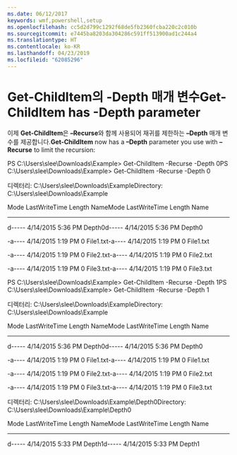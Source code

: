 ```yaml
---
ms.date: 06/12/2017
keywords: wmf,powershell,setup
ms.openlocfilehash: cc5d2d799c1292f68de5fb2360fcba220c2c010b
ms.sourcegitcommit: e7445ba8203da304286c591ff513900ad1c244a4
ms.translationtype: HT
ms.contentlocale: ko-KR
ms.lasthandoff: 04/23/2019
ms.locfileid: "62085296"
---
```

# <a name="get-childitem-has--depth-parameter"></a><span data-ttu-id="0219c-102">Get-ChildItem의 -Depth 매개 변수</span><span class="sxs-lookup"><span data-stu-id="0219c-102">Get-ChildItem has -Depth parameter</span></span>
<span data-ttu-id="0219c-103">이제 **Get-ChildItem**은 **–Recurse**와 함께 사용되어 재귀를 제한하는 **–Depth** 매개 변수를 제공합니다.</span><span class="sxs-lookup"><span data-stu-id="0219c-103">**Get-ChildItem** now has a **–Depth** parameter you use with **–Recurse** to limit the recursion:</span></span>

<span data-ttu-id="0219c-104">PS C:\\Users\\slee\\Downloads\\Example&gt; Get-ChildItem -Recurse -Depth 0</span><span class="sxs-lookup"><span data-stu-id="0219c-104">PS C:\\Users\\slee\\Downloads\\Example&gt; Get-ChildItem -Recurse -Depth 0</span></span>

<span data-ttu-id="0219c-105">디렉터리: C:\\Users\\slee\\Downloads\\Example</span><span class="sxs-lookup"><span data-stu-id="0219c-105">Directory: C:\\Users\\slee\\Downloads\\Example</span></span>

<span data-ttu-id="0219c-106">Mode LastWriteTime Length Name</span><span class="sxs-lookup"><span data-stu-id="0219c-106">Mode LastWriteTime Length Name</span></span>

---- ------------- ------ ----

<span data-ttu-id="0219c-107">d----- 4/14/2015 5:36 PM Depth0</span><span class="sxs-lookup"><span data-stu-id="0219c-107">d----- 4/14/2015 5:36 PM Depth0</span></span>

<span data-ttu-id="0219c-108">-a---- 4/14/2015 1:19 PM 0 File1.txt</span><span class="sxs-lookup"><span data-stu-id="0219c-108">-a---- 4/14/2015 1:19 PM 0 File1.txt</span></span>

<span data-ttu-id="0219c-109">-a---- 4/14/2015 1:19 PM 0 File2.txt</span><span class="sxs-lookup"><span data-stu-id="0219c-109">-a---- 4/14/2015 1:19 PM 0 File2.txt</span></span>

<span data-ttu-id="0219c-110">-a---- 4/14/2015 1:19 PM 0 File3.txt</span><span class="sxs-lookup"><span data-stu-id="0219c-110">-a---- 4/14/2015 1:19 PM 0 File3.txt</span></span>

<span data-ttu-id="0219c-111">PS C:\\Users\\slee\\Downloads\\Example&gt; Get-ChildItem -Recurse -Depth 1</span><span class="sxs-lookup"><span data-stu-id="0219c-111">PS C:\\Users\\slee\\Downloads\\Example&gt; Get-ChildItem -Recurse -Depth 1</span></span>

<span data-ttu-id="0219c-112">디렉터리: C:\\Users\\slee\\Downloads\\Example</span><span class="sxs-lookup"><span data-stu-id="0219c-112">Directory: C:\\Users\\slee\\Downloads\\Example</span></span>

<span data-ttu-id="0219c-113">Mode LastWriteTime Length Name</span><span class="sxs-lookup"><span data-stu-id="0219c-113">Mode LastWriteTime Length Name</span></span>

---- ------------- ------ ----

<span data-ttu-id="0219c-114">d----- 4/14/2015 5:36 PM Depth0</span><span class="sxs-lookup"><span data-stu-id="0219c-114">d----- 4/14/2015 5:36 PM Depth0</span></span>

<span data-ttu-id="0219c-115">-a---- 4/14/2015 1:19 PM 0 File1.txt</span><span class="sxs-lookup"><span data-stu-id="0219c-115">-a---- 4/14/2015 1:19 PM 0 File1.txt</span></span>

<span data-ttu-id="0219c-116">-a---- 4/14/2015 1:19 PM 0 File2.txt</span><span class="sxs-lookup"><span data-stu-id="0219c-116">-a---- 4/14/2015 1:19 PM 0 File2.txt</span></span>

<span data-ttu-id="0219c-117">-a---- 4/14/2015 1:19 PM 0 File3.txt</span><span class="sxs-lookup"><span data-stu-id="0219c-117">-a---- 4/14/2015 1:19 PM 0 File3.txt</span></span>

<span data-ttu-id="0219c-118">디렉터리: C:\\Users\\slee\\Downloads\\Example\\Depth0</span><span class="sxs-lookup"><span data-stu-id="0219c-118">Directory: C:\\Users\\slee\\Downloads\\Example\\Depth0</span></span>

<span data-ttu-id="0219c-119">Mode LastWriteTime Length Name</span><span class="sxs-lookup"><span data-stu-id="0219c-119">Mode LastWriteTime Length Name</span></span>

---- ------------- ------ ----

<span data-ttu-id="0219c-120">d----- 4/14/2015 5:33 PM Depth1</span><span class="sxs-lookup"><span data-stu-id="0219c-120">d----- 4/14/2015 5:33 PM Depth1</span></span>
